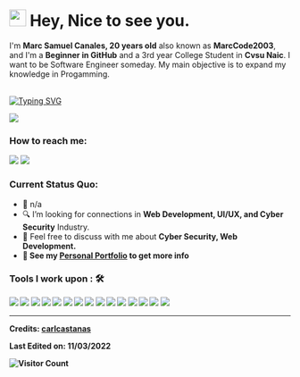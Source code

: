 <h1><img src="https://emojis.slackmojis.com/emojis/images/1531849430/4246/blob-sunglasses.gif?1531849430" width="30"/> Hey, Nice to see you.</h1>

I'm **Marc Samuel Canales, 20 years old** also known as **MarcCode2003**, and I'm a **Beginner in GitHub** and a 3rd year College Student in **Cvsu Naic**. I want to be Software Engineer someday. My main objective is to expand my knowledge in Progamming.<br><br>

[![Typing SVG](https://readme-typing-svg.herokuapp.com?color=%2349F707&lines=I'm+Marc+Samuel+Canales,+20+yo.;Front-end+Web+Developer;UI/UX+Beginner;Cyber+Security+Beginner)](https://git.io/typing-svg)

[![](https://img.shields.io/badge/Gmail-marcsamuelcanales.26@gmail.com-red)](mailto:marcsamuelcanales.26@gmail.com)
### How to reach me: 
<a href="mailto: marcsamuelcanales.26@gmail.com">
<img src="https://img.shields.io/badge/-marcsamuelcanales.26gmail.com-7B83EB?&style=for-the-badge&logo=Microsoft-outlook&logoColor=white" ></a>  <a  href="https://www.instagram.com/maaku0223/">   <img src="https://img.shields.io/badge/@maaku0223-%23E4405F.svg?&style=for-the-badge&logo=instagram&logoColor=white"></a>  

### Current Status Quo:

- 💼 n/a
- 🔍 I’m looking for connections in <strong>Web Development, UI/UX, and Cyber Security</strong> Industry.
- 💬 Feel free to discuss with me about <strong>Cyber Security, Web Development.
- 👀 See my [Personal Portfolio](https://MarcCode2003.github.io/portfolio/) to get more info

### Tools I work upon : 🛠

<img src="https://img.shields.io/badge/html5-%23E34F26.svg?style=for-the-badge&logo=html5&logoColor=white">   <img src="https://img.shields.io/badge/css3%20-%2314354C.svg?&style=for-the-badge&logo=css3&logoColor=white">   <img src="https://img.shields.io/badge/javascript%20-%23323330.svg?&style=for-the-badge&logo=javascript&logoColor=%23F7DF1E"> <img src="https://img.shields.io/badge/PHP%20-%23777BB4.svg?&style=for-the-badge&logo=php&logoColor=white">   <img src="https://img.shields.io/badge/react-%2320232a.svg?style=for-the-badge&logo=react&logoColor=%2361DAFB"> <img src="https://img.shields.io/badge/Angular%20-%23DD0031.svg?&style=for-the-badge&logo=angular&logoColor=white"> <img src="https://img.shields.io/badge/Babel-F9DC3e?style=for-the-badge&logo=babel&logoColor=black"> <img src="https://img.shields.io/badge/node.js%20-%23008CC1.svg?&style=for-the-badge&logo=node.js&logoColor=white"> <img src="https://img.shields.io/badge/mongodb%20-%2347A248svg?&style=for-the-badge&logo=mongodb&logoColor=white"> <img src="https://img.shields.io/badge/git%20-%23F05032.svg?&style=for-the-badge&logo=git&logoColor=white"/> <img src="http://img.shields.io/badge/-VS%20Code-000000?style=for-the-badge&logo=Visual-studio-code&logoColor=blue"> <img src="https://img.shields.io/badge/bootstrap-%23563D7C.svg?style=for-the-badge&logo=bootstrap&logoColor=white"> <img src="https://img.shields.io/badge/Canva-%2300C4CC.svg?style=for-the-badge&logo=Canva&logoColor=white"> <img src="https://img.shields.io/badge/figma-%23F24E1E.svg?style=for-the-badge&logo=figma&logoColor=white"> <img src="https://img.shields.io/badge/Eclipse-FE7A16.svg?style=for-the-badge&logo=Eclipse&logoColor=white">

-----
Credits: [carlcastanas](https://github.com/carlcastanas)

Last Edited on: 11/03/2022

![Visitor Count](https://profile-counter.glitch.me/{MarcCode2003}/count.svg)
